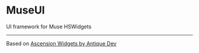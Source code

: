 # MuseUI
UI framework for Muse HSWidgets
___
Based on [Ascension Widgets by Antique Dev](https://github.com/official-antique/ascension-widgets)
